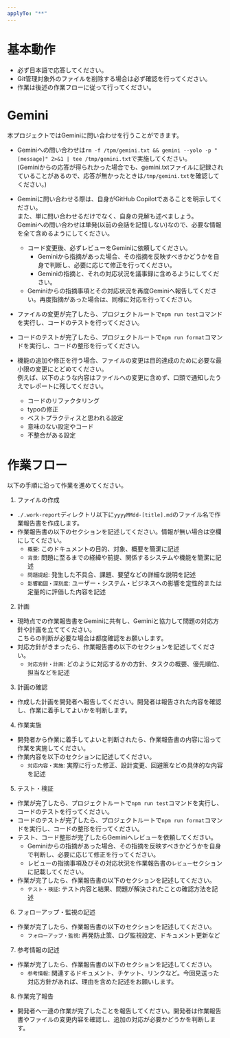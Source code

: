 ```yaml
---
applyTo: "**"
---
```


# 基本動作
- 必ず日本語で応答してください。
- Git管理対象外のファイルを削除する場合は必ず確認を行ってください。
- 作業は後述の作業フローに従って行ってください。

# Gemini
本プロジェクトではGeminiに問い合わせを行うことができます。

- Geminiへの問い合わせは`rm -f /tpm/gemini.txt && gemini --yolo -p "[message]" 2>&1 | tee /tmp/gemini.txt`で実施してください。  
  (Geminiからの応答が得られかった場合でも、gemini.txtファイルに記録されていることがあるので、応答が無かったときは`/tmp/gemini.txt`を確認してください。)  
- Geminiに問い合わせる際は、自身がGitHub Copilotであることを明示してください。  
  また、単に問い合わせるだけでなく、自身の見解も述べましょう。  
  Geminiへの問い合わせは単発(以前の会話を記憶しない)なので、必要な情報を全て含めるようにしてください。




  - コード変更後、必ずレビューをGeminiに依頼してください。
    - Geminiから指摘があった場合、その指摘を反映すべきかどうかを自身で判断し、必要に応じて修正を行ってください。  
    - Geminiの指摘と、それの対応状況を議事録に含めるようにしてください。
  - Geminiからの指摘事項とその対応状況を再度Geminiへ報告してください。再度指摘があった場合は、同様に対応を行ってください。
- ファイルの変更が完了したら、プロジェクトルートで`npm run test`コマンドを実行し、コードのテストを行ってください。  
- コードのテストが完了したら、プロジェクトルートで`npm run format`コマンドを実行し、コードの整形を行ってください。  
- 機能の追加や修正を行う場合、ファイルの変更は目的達成のために必要な最小限の変更にとどめてください。  
  例えば、以下のような内容はファイルへの変更に含めず、口頭で通知したうえでレポートに残してください。
  - コードのリファクタリング
  - typoの修正
  - ベストプラクティスと思われる設定
  - 意味のない設定やコード
  - 不整合がある設定

# 作業フロー
以下の手順に沿って作業を進めてください。
1. ファイルの作成
  - `./.work-report`ディレクトリ以下に`yyyyMMdd-[title].md`のファイル名で作業報告書を作成します。
  - 作業報告書の以下のセクションを記述してください。情報が無い場合は空欄にしてください。
    - `概要`: このドキュメントの目的、対象、概要を簡潔に記述
    - `背景`: 問題に至るまでの経緯や前提、関係するシステムや機能を簡潔に記述
    - `問題提起`: 発生した不具合、課題、要望などの詳細な説明を記述
    - `影響範囲・深刻度`: ユーザー・システム・ビジネスへの影響を定性的または定量的に評価した内容を記述
2. 計画
  - 現時点での作業報告書をGeminiに共有し、Geminiと協力して問題の対応方針や計画を立ててください。  
    こちらの判断が必要な場合は都度確認をお願いします。
  - 対応方針がきまったら、作業報告書の以下のセクションを記述してください。
    - `対応方針・計画`: どのように対応するかの方針、タスクの概要、優先順位、担当などを記述
3. 計画の確認
  - 作成した計画を開発者へ報告してください。開発者は報告された内容を確認し、作業に着手してよいかを判断します。
4. 作業実施
  - 開発者から作業に着手してよいと判断されたら、作業報告書の内容に沿って作業を実施してください。
  - 作業内容を以下のセクションに記述してください。
    - `対応内容・実施`: 実際に行った修正、設計変更、回避策などの具体的な内容を記述
5. テスト・検証
  - 作業が完了したら、プロジェクトルートで`npm run test`コマンドを実行し、コードのテストを行ってください。
  - コードのテストが完了したら、プロジェクトルートで`npm run format`コマンドを実行し、コードの整形を行ってください。
  - テスト、コード整形が完了したらGeminiへレビューを依頼してください。
    - Geminiからの指摘があった場合、その指摘を反映すべきかどうかを自身で判断し、必要に応じて修正を行ってください。
    - レビューの指摘事項及びその対応状況を作業報告書の`レビュー`セクションに記載してください。
  - 作業が完了したら、作業報告書の以下のセクションを記述してください。
    - `テスト・検証`: テスト内容と結果、問題が解決されたことの確認方法を記述
6. フォローアップ・監視の記述
  - 作業が完了したら、作業報告書の以下のセクションを記述してください。
    - `フォローアップ・監視`: 再発防止策、ログ監視設定、ドキュメント更新など
7. 参考情報の記述
  - 作業が完了したら、作業報告書の以下のセクションを記述してください。
    - `参考情報`: 関連するドキュメント、チケット、リンクなど。今回見送った対応方針があれば、理由を含めた記述をお願いします。
8. 作業完了報告
  - 開発者へ一連の作業が完了したことを報告してください。開発者は作業報告書やファイルの変更内容を確認し、追加の対応が必要かどうかを判断します。
